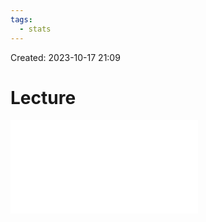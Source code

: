 ```yaml
---
tags:
  - stats
---
```

Created: 2023-10-17 21:09
# Lecture

![](customer-analytics/PLS-SEM_IIIa-Evaluation-of-formative-measurement-models.pdf)